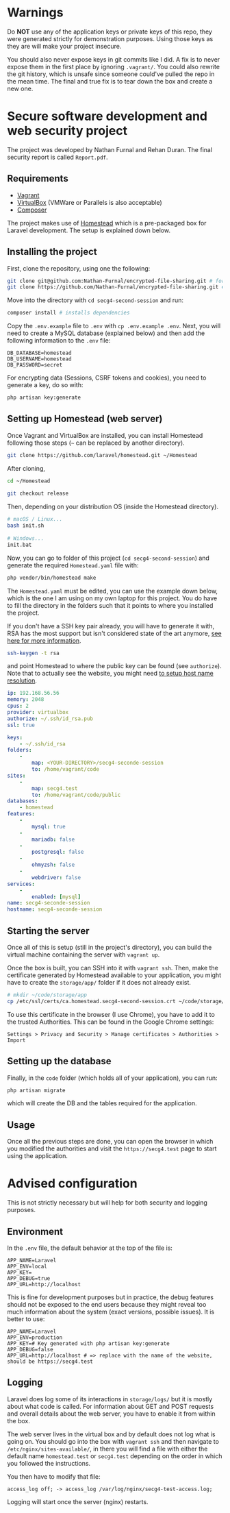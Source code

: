# Warnings
Do **NOT** use any of the application keys or private keys of this repo, they
were generated strictly for demonstration purposes. Using those keys as they are
will make your project insecure.

You should also never expose keys in git commits like I did. A fix is to never
expose them in the first place by ignoring `.vagrant/`. You could also rewrite
the git history, which is unsafe since someone could've pulled the repo in the
mean time. The final and true fix is to tear down the box and create a new one.

# Secure software development and web security project

The project was developed by Nathan Furnal and Rehan Duran. The final security
report is called `Report.pdf`.

## Requirements

* [Vagrant](https://www.vagrantup.com/)
* [VirtualBox](https://www.virtualbox.org/) (VMWare or Parallels is also
  acceptable)
* [Composer](https://getcomposer.org/)

The project makes use of [Homestead](https://laravel.com/docs/9.x/homestead)
which is a pre-packaged box for Laravel development. The setup is explained down
below.

## Installing the project

First, clone the repository, using one the following: 

```sh
git clone git@github.com:Nathan-Furnal/encrypted-file-sharing.git # for SSH
git clone https://github.com/Nathan-Furnal/encrypted-file-sharing.git # for HTTPS
```
Move into the directory with `cd secg4-second-session` and run:

```sh
composer install # installs dependencies
```
Copy the `.env.example` file to `.env` with `cp .env.example .env`. Next, you
will need to create a MySQL database (explained below) and then add the following information to
the `.env` file:

```
DB_DATABASE=homestead
DB_USERNAME=homestead
DB_PASSWORD=secret
```

For encrypting data (Sessions, CSRF tokens and cookies), you need to generate a
key, do so with:
```sh
php artisan key:generate
```
## Setting up Homestead (web server)

Once Vagrant and VirtualBox are installed, you can install Homestead following
those steps (`~` can be replaced by another directory).

```sh
git clone https://github.com/laravel/homestead.git ~/Homestead
```
After cloning,
```sh
cd ~/Homestead
 
git checkout release
```
Then, depending on your distribution OS (inside the Homestead directory).

```sh
# macOS / Linux...
bash init.sh
 
# Windows...
init.bat
```
Now, you can go to folder of this project (`cd secg4-second-session`) and
generate the required `Homestead.yaml` file with:

```sh
php vendor/bin/homestead make
```
The `Homestead.yaml` must be edited, you can use the example down below, which
is the one I am using on my own laptop for this project. You do have to fill the
directory in the folders such that it points to where you installed the project.

If you don't have a SSH key pair already, you will have to generate it with,
RSA has the most support but isn't considered state of the art anymore, [see
here for more information](https://www.ssh.com/academy/ssh/keygen).
```sh
ssh-keygen -t rsa
```
and point Homestead to where the public key can be found (see `authorize`). Note
that to actually see the website, you might need [to setup host name
resolution](https://laravel.com/docs/9.x/homestead#hostname-resolution).

```yaml
ip: 192.168.56.56
memory: 2048
cpus: 2
provider: virtualbox
authorize: ~/.ssh/id_rsa.pub
ssl: true

keys:
    - ~/.ssh/id_rsa
folders:
    -
        map: <YOUR-DIRECTORY>/secg4-seconde-session
        to: /home/vagrant/code
sites:
    -
        map: secg4.test
        to: /home/vagrant/code/public
databases:
    - homestead
features:
    -
        mysql: true
    -
        mariadb: false
    -
        postgresql: false
    -
        ohmyzsh: false
    -
        webdriver: false
services:
    -
        enabled: [mysql]
name: secg4-seconde-session
hostname: secg4-seconde-session
```
## Starting the server

Once all of this is setup (still in the project's directory), you can build the
virtual machine containing the server with `vagrant up`.

Once the box is built, you can SSH into it with `vagrant ssh`. Then, make the
certificate generated by Homestead available to your application, you might have
to create the `storage/app/` folder if it does not already exist.
```sh
# mkdir ~/code/storage/app 
cp /etc/ssl/certs/ca.homestead.secg4-second-session.crt ~/code/storage/app/
```

To use this certificate in the browser (I use Chrome), you have to add it to the
trusted Authorities. This can be found in the Google Chrome settings:
```
Settings > Privacy and Security > Manage certificates > Authorities > Import
```

## Setting up the database

Finally, in the `code` folder (which holds all of your application), you can
run: 

```sh
php artisan migrate
```
which will create the DB and the tables required for the application.

## Usage

Once all the previous steps are done, you can open the browser in which you
modified the authorities and visit the `https://secg4.test` page to start using
the application.

# Advised configuration

This is not strictly necessary but will help for both security and logging
purposes.

## Environment

In the `.env` file, the default behavior at the top of the file is: 
```
APP_NAME=Laravel
APP_ENV=local
APP_KEY=
APP_DEBUG=true
APP_URL=http://localhost
```
This is fine for development purposes but in practice, the debug features should
not be exposed to the end users because they might reveal too much information
about the system (exact versions, possible issues). It is better to use:
```
APP_NAME=Laravel
APP_ENV=production
APP_KEY=# Key generated with php artisan key:generate
APP_DEBUG=false
APP_URL=http://localhost # => replace with the name of the website, should be https://secg4.test
```

## Logging

Laravel does log some of its interactions in `storage/logs/` but it is mostly
about what code is called. For information about GET and POST requests and
overall details about the web server, you have to enable it from within the box.

The web server lives in the virtual box and by default does not log what is
going on. You should go into the box with `vagrant ssh` and then navigate to 
`/etc/nginx/sites-available/`, in there you will find a file with either the
default name `homestead.test` or `secg4.test` depending on the order in which
you followed the instructions.

You then have to modify that file:

```
access_log off; -> access_log /var/log/nginx/secg4-test-access.log;
```
Logging will start once the server (nginx) restarts.
